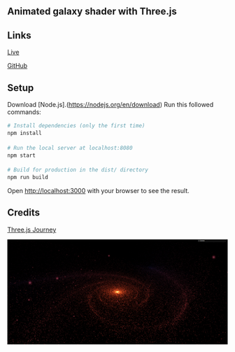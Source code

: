 ## Animated galaxy shader with Three.js

<!-- Shader blob with custom fresnel effect and noise shader pass. [Three.js](https://threejs.org/). Les musiques sont récupérés grâce à l'API de [Deezer].(https://developers.deezer.com/login?redirect=/api) -->

## Links

[Live](https://animated-galaxy-azure.vercel.app/)

[GitHub](https://github.com/Valentin667/animated-galaxy)

## Setup

Download [Node.js].(https://nodejs.org/en/download) Run this followed commands:

```bash
# Install dependencies (only the first time)
npm install

# Run the local server at localhost:8080
npm start

# Build for production in the dist/ directory
npm run build
```

Open [http://localhost:3000](http://localhost:3000) with your browser to see the result.

## Credits

[Three.js Journey](https://threejs-journey.com/)

![Loading Page](./static/assets/thumbnail/main_page.png)

